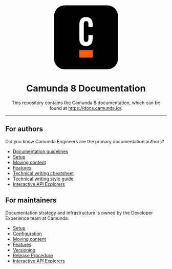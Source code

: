 <div align="center">
<img src="./static/img/black-C.png" width="200px"/>

<h1>Camunda 8 Documentation</h1>
<p>
This repository contains the Camunda 8 documentation, which can be found at <a href="https://docs.camunda.io/" target="_blank">https://docs.camunda.io/</a>.
</p>
</div>

---

## For authors

Did you know Camunda Engineers are the primary documentation authors?

- [Documentation guidelines](./howtos/documentation-guidelines.md)
- [Setup](./howtos/setup.md)
- [Moving content](howtos/moving-content.md)
- [Features](./howtos/markdown-and-mdx-features.md)
- [Technical writing cheatsheet](./howtos/technical-writing-cheatsheet.md)
- [Technical writing style guide](./howtos/technical-writing-styleguide.md)
- [Interactive API Explorers](./howtos/interactive-api-explorers.md)

## For maintainers

Documentation strategy and infrastructure is owned by the Developer Experience team at Camunda.

- [Setup](./howtos/setup.md)
- [Configuration](./howtos/configuration.md)
- [Moving content](howtos/moving-content.md)
- [Features](./howtos/markdown-and-mdx-features.md)
- [Versioning](./howtos/versioning.md)
- [Release Procedure](./howtos/release-procedure.md)
- [Interactive API Explorers](./howtos/interactive-api-explorers.md)
